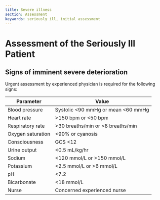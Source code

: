 ```yaml
---
title: Severe illness
section: Assessment
keywords: seriously ill, initial assessment
---
```


# Assessment of the Seriously Ill Patient

## Signs of imminent severe deterioration

Urgent assessment by experienced physician is required for the following signs:

| Parameter         | Value                              |
|-------------------|------------------------------------|
| Blood pressure    | Systolic <90 mmHg or mean <60 mmHg |
| Heart rate        | >150 bpm or <50 bpm                |
| Respiratory rate  | >30 breaths/min or <8 breaths/min  |
| Oxygen saturation | <90% or cyanosis                   |
| Consciousness     | GCS <12                            |
| Urine output      | <0.5 mL/kg/hr                      |
| Sodium            | <120 mmol/L or >150 mmol/L         |
| Potassium         | <2.5 mmol/L or >6 mmol/L           |
| pH                | <7.2                               |
| Bicarbonate       | <18 mmol/L                         |
| Nurse             | Concerned experienced nurse        |

